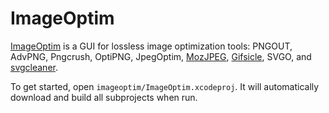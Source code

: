 # ImageOptim

[ImageOptim](https://imageoptim.com) is a GUI for lossless image optimization tools: PNGOUT, AdvPNG, Pngcrush, OptiPNG, JpegOptim, [MozJPEG](https://github.com/mozilla/mozjpeg), [Gifsicle](https://kornel.ski/lossygif), SVGO, and [svgcleaner](https://github.com/RazrFalcon/svgcleaner).

To get started, open `imageoptim/ImageOptim.xcodeproj`. It will automatically download and build all subprojects when run.
